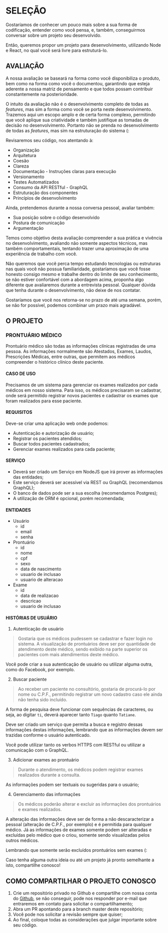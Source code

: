 # SELEÇÃO

Gostaríamos de conhecer um pouco mais sobre a sua forma de codificação, entender como você pensa, e, também, conseguirmos conversar sobre um projeto seu desenvolvido.

Então, queremos propor um projeto para desenvolvimento, utilizando Node e React, no qual você será livre para estruturá-lo.

## AVALIAÇÃO

A nossa avaliação se baseará na forma como você disponibiliza o produto, bem como na forma como você o documentou, garantindo que esteja aderente a nossa matriz de pensamento e que todos possam contribuir constantemente na posterioridade.

O intuito da avaliação não é o desenvolvimento completo de todas as _features_, mas sim a forma como você se porta neste desenvolvimento. Trazemos aqui um escopo amplo e de certa forma complexo, permitindo que você aplique sua criatividade e também justifique as tomadas de decisão no desenvolvimento. Portanto não se prenda no desenvolvimento de todas as _features_, mas sim na estruturação do sistema (:

Revisaremos seu código, nos atentando à:

- Organização
- Arquitetura
- Coesão
- Clareza
- Documentação - Instruções claras para execução
- Versionamento
- Testes Automatizados
- Consumo da API RESTful - GraphQL
- Estruturação dos componentes
- Princípios de desenvolvimento

Ainda, pretendemos durante a nossa conversa pessoal, avaliar também:

- Sua posição sobre o código desenvolvido
- Postura de comunicação
- Argumentação

Temos como objetivo desta avaliação compreender a sua prática e vivência no desenvolvimento, avaliando não somente aspectos técnicos, mas também comportamentais, tentando trazer uma aproximação de uma experiência de trabalho com você.

Não queremos que você perca tempo estudando tecnologias ou estruturas nas quais você não possua familiaridade, gostaríamos que você fosse honesto consigo mesmo e trabalhe dentro do limite de seu conhecimento, se não estiver confortável com a abordagem acima, proponha algo diferente que avaliaremos durante a entrevista pessoal. Qualquer dúvida que tenha durante o desenvolvimento, não deixe de nos contatar.

Gostaríamos que você nos retorna-se no prazo de até uma semana, porém, se não for possível, podemos combinar um prazo mais agradável.

## O PROJETO

### PRONTUÁRIO MÉDICO

Prontuário médico são todas as informações clínicas registradas de uma pessoa. As informações normalmente são Atestados, Exames, Laudos, Prescrições Médicas, entre outras, que permitem aos médicos compreender o histórico clínico deste paciente.

#### CASO DE USO

Precisamos de um sistema para gerenciar os exames realizados por cada médicos em nosso sistema. Para isso, os médicos precisaram se cadastrar, onde será permitido registrar novos pacientes e cadastrar os exames que foram realizados para esse paciente.

#### REQUISITOS

Deve-se criar uma aplicação web onde podemos:

- Autenticação e autorização de usuário;
- Registrar os pacientes atendidos;
- Buscar todos pacientes cadastrados;
- Gerenciar exames realizados para cada paciente;

#### SERVIÇO

- Deverá ser criado um Serviço em NodeJS que irá prover as informações das entidades;
- Este serviço deverá ser acessível via REST ou GraphQL (recomendamos GraphQL);
- O banco de dados pode ser a sua escolha (recomendamos Postgres);
- A utilização de ORM é opcional, porém recomendada;

#### ENTIDADES

- Usuário
  - id
  - email
  - senha
- Prontuário
  - id
  - nome
  - cpf
  - sexo
  - data de nascimento
  - usuario de inclusao
  - usuario de alteracao
- Exame
  - id
  - data de realizacao
  - descricao
  - usuario de inclusao

#### HISTÓRIAS DE USUÁRIO

1. Autenticação de usuário

> Gostaria que os médicos pudessem se cadastrar e fazer login no sistema. A visualização de prontuários deve ser por quantidade de atendimento deste médico, sendo exibido na parte superior os pacientes com mais atendimentos deste médico.

Você pode criar a sua autenticação de usuário ou utilizar alguma outra, como do Facebook, por exemplo.

2. Buscar paciente

> Ao receber um paciente no consultório, gostaria de procurá-lo por nome ou C.P.F., permitindo registrar um novo cadastro caso ele ainda não tenha sido incluído.

A forma de pesquisa deve funcionar com sequências de caracteres, ou seja, ao digitar `ti`, deverá aparecer tanto `Tiago` quanto `Tatiane`.

Deve ser criado um serviço que permita a busca e registro dessas informações destas informações, lembrando que as informações devem ser trazidas conforme o usuário autenticado.

Você pode utilizar tanto os verbos HTTPS com RESTful ou utilizar a comunicação com o GraphQL.

3. Adicionar exames ao prontuário

> Durante o atendimento, os médicos podem registrar exames realizados durante a consulta.

As informações podem ser textuais ou sugeridas para o usuário;

4. Gerenciamento das informações

> Os médicos poderão alterar e excluir as informações dos prontuários e exames realizados.

A alteração das informações deve ser de forma a não descaracterizar a pessoal (alteração de C.P.F., por exemplo) e é permitida para qualquer médico. Já as informações de exames somente podem ser alteradas e excluídas pelo médico que o criou, somente sendo visualizadas pelos outros médicos.

Lembrando que somente serão excluídos prontuários sem exames (:

Caso tenha alguma outra ideia ou até um projeto já pronto semelhante a isto, compartilhe conosco!

## COMO COMPARTILHAR O PROJETO CONOSCO

1. Crie um repositório privado no Github e compartilhe com nossa conta do [Github](https://github.com/nginformatica), se não conseguir, pode nos responder por e-mail que entraremos em contato para solicitar o compartilhamento;
2. Abra um PR apontando para a branch master deste repositório;
3. Você pode nos solicitar a revisão sempre que quiser;
4. Ao final, coloque todas as considerações que julgar importante sobre seu código.
